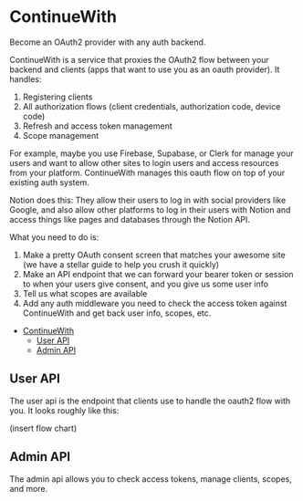 # ContinueWith

Become an OAuth2 provider with any auth backend.

ContinueWith is a service that proxies the OAuth2 flow between your backend and clients (apps that want to use you as an oauth provider). It handles:

1. Registering clients
2. All authorization flows (client credentials, authorization code, device code)
3. Refresh and access token management
4. Scope management

For example, maybe you use Firebase, Supabase, or Clerk for manage your users and want to allow other sites to login users and access resources from your platform. ContinueWith manages this oauth flow on top of your existing auth system.

Notion does this: They allow their users to log in with social providers like Google, and also allow other platforms to log in their users with Notion and access things like pages and databases through the Notion API.

What you need to do is:

1. Make a pretty OAuth consent screen that matches your awesome site (we have a stellar guide to help you crush it quickly)
2. Make an API endpoint that we can forward your bearer token or session to when your users give consent, and you give us some user info
3. Tell us what scopes are available
4. Add any auth middleware you need to check the access token against ContinueWith and get back user info, scopes, etc.

<!-- TOC -->
* [ContinueWith](#continuewith)
  * [User API](#user-api)
  * [Admin API](#admin-api)
<!-- TOC -->

## User API

The user api is the endpoint that clients use to handle the oauth2 flow with you. It looks roughly like this:

(insert flow chart)

## Admin API

The admin api allows you to check access tokens, manage clients, scopes, and more.